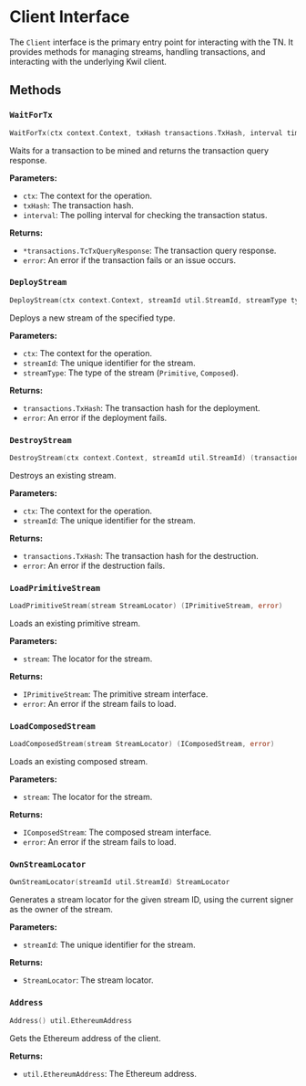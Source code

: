 # Client Interface

The `Client` interface is the primary entry point for interacting with the TN. It provides methods for managing streams, handling transactions, and interacting with the underlying Kwil client.

## Methods

### `WaitForTx`

```go
WaitForTx(ctx context.Context, txHash transactions.TxHash, interval time.Duration) (*transactions.TcTxQueryResponse, error)
```

Waits for a transaction to be mined and returns the transaction query response.

**Parameters:**
- `ctx`: The context for the operation.
- `txHash`: The transaction hash.
- `interval`: The polling interval for checking the transaction status.

**Returns:**
- `*transactions.TcTxQueryResponse`: The transaction query response.
- `error`: An error if the transaction fails or an issue occurs.

### `DeployStream`

```go
DeployStream(ctx context.Context, streamId util.StreamId, streamType types.StreamType) (transactions.TxHash, error)
```

Deploys a new stream of the specified type.

**Parameters:**
- `ctx`: The context for the operation.
- `streamId`: The unique identifier for the stream.
- `streamType`: The type of the stream (`Primitive`, `Composed`).

**Returns:**
- `transactions.TxHash`: The transaction hash for the deployment.
- `error`: An error if the deployment fails.

### `DestroyStream`

```go
DestroyStream(ctx context.Context, streamId util.StreamId) (transactions.TxHash, error)
```

Destroys an existing stream.

**Parameters:**
- `ctx`: The context for the operation.
- `streamId`: The unique identifier for the stream.

**Returns:**
- `transactions.TxHash`: The transaction hash for the destruction.
- `error`: An error if the destruction fails.

### `LoadPrimitiveStream`

```go
LoadPrimitiveStream(stream StreamLocator) (IPrimitiveStream, error)
```

Loads an existing primitive stream.

**Parameters:**
- `stream`: The locator for the stream.

**Returns:**
- `IPrimitiveStream`: The primitive stream interface.
- `error`: An error if the stream fails to load.

### `LoadComposedStream`

```go
LoadComposedStream(stream StreamLocator) (IComposedStream, error)
```

Loads an existing composed stream.

**Parameters:**
- `stream`: The locator for the stream.

**Returns:**
- `IComposedStream`: The composed stream interface.
- `error`: An error if the stream fails to load.

### `OwnStreamLocator`

```go
OwnStreamLocator(streamId util.StreamId) StreamLocator
```

Generates a stream locator for the given stream ID, using the current signer as the owner of the stream.

**Parameters:**
- `streamId`: The unique identifier for the stream.

**Returns:**
- `StreamLocator`: The stream locator.

### `Address`

```go
Address() util.EthereumAddress
```

Gets the Ethereum address of the client.

**Returns:**
- `util.EthereumAddress`: The Ethereum address.
